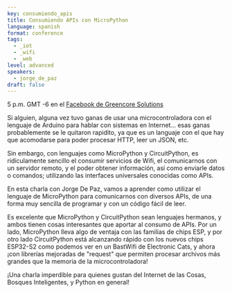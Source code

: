 ```yaml
---
key: consumiendo_apis
title: Consumiendo APIs con MicroPython
language: spanish
format: conference
tags:
  - _iot
  - _wifi
  - _web
level: advanced
speakers:
  - jorge_de_paz
draft: false
---
```

5 p.m. GMT -6 en el [Facebook de Greencore Solutions](https://www.facebook.com/GreencoreSolutions/live)


Si alguien, alguna vez tuvo ganas de usar una microcontroladora con el lenguaje de Arduino para hablar con sistemas en Internet... esas ganas probablemente se le quitaron rapidito, ya que es un languaje con el que hay que acomodarse para poder procesar HTTP, leer un JSON, etc.

Sin embargo, con lenguajes como MicroPython y CircuitPython, es ridículamente sencillo el consumir servicios de Wifi, el comunicarnos con un servidor remoto, y el poder obtener información, así como enviarle datos o comandos; utilizando las interfaces universales conocidas como APIs.

En esta charla con Jorge De Paz, vamos a aprender como utilizar el lenguaje de MicroPython para comunicarnos con diversos APIs, de una forma muy sencilla de programar y con un código fácil de leer.

Es excelente que MicroPython y CircuitPython sean lenguajes hermanos, y ambos tienen cosas interesantes que aportar al consumo de APIs. Por un lado, MicroPython lleva algo de ventaja con las familias de chips ESP, y por otro lado CircuitPython está alcanzando rápido con los nuevos chips ESP32-S2 como podemos ver en un BastWifi de Electronic Cats, y ahora ¡con librerías mejoradas de "request" que permiten procesar archivos más grandes que la memoria de la microcontroladora!

¡Una charla imperdible para quienes gustan del Internet de las Cosas, Bosques Inteligentes, y Python en general!
